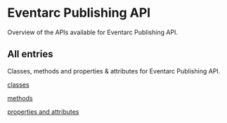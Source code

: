 [
This is a templated file. Adding content to this file may result in it being
reverted. Instead, if you want to place additional content, create an
"overview_content.md" file in `docs/` directory. The Sphinx tool will
pick up on the content and merge the content.
]: #

# Eventarc Publishing API

Overview of the APIs available for Eventarc Publishing API.

## All entries

Classes, methods and properties & attributes for
Eventarc Publishing API.

[classes](https://cloud.google.com/python/docs/reference/eventarcpublishing/latest/summary_class.html)

[methods](https://cloud.google.com/python/docs/reference/eventarcpublishing/latest/summary_method.html)

[properties and
attributes](https://cloud.google.com/python/docs/reference/eventarcpublishing/latest/summary_property.html)
